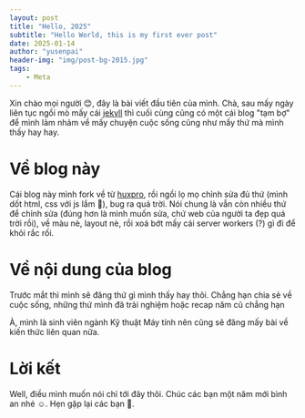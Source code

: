 ```yaml
---
layout: post
title: "Hello, 2025"
subtitle: "Hello World, this is my first ever post"
date: 2025-01-14
author: "yusenpai"
header-img: "img/post-bg-2015.jpg"
tags: 
	- Meta
---
```


Xin chào mọi người 😊, đây là bài viết đầu tiên của mình. Chà, sau mấy ngày liên tục ngồi mò mấy cái [jekyll](https://jekyllrb.com) thì cuối cùng cũng có một cái blog "tạm bợ" để mình lảm nhảm về mấy chuyện cuộc sống cũng như mấy thứ mà mình thấy hay hay. 

# Về blog này

Cái blog này mình fork về từ [huxpro](https://github.com/Huxpro/huxpro.github.io), rồi ngồi lọ mọ chỉnh sửa đủ thứ (mình dốt html, css với js lắm 🥲), bug ra quá trời. Nói chung là vẫn còn nhiều thứ để chỉnh sửa (đúng hơn là mình muốn sửa, chứ web của người ta đẹp quá trời rồi), về màu nè, layout nè, rồi xoá bớt mấy cái server workers (?) gì đi để khỏi rắc rối.

# Về nội dung của blog

Trước mắt thì mình sẽ đăng thứ gì mình thấy hay thôi. Chẳng hạn chia sẻ về cuộc sống, những thứ mình đã trải nghiệm hoặc recap năm cũ chẳng hạn

À, mình là sinh viên ngành Kỹ thuật Máy tính nên cũng sẽ đăng mấy bài về kiến thức liên quan nữa.

# Lời kết

Well, điều mình muốn nói chỉ tới đây thôi. Chúc các bạn một năm mới bình an nhé ☺️. Hẹn gặp lại các bạn 👋.